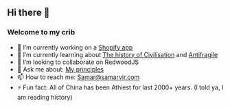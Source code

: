 ## Hi there 👋

### Welcome to my crib

- 🔭 I’m currently working on a [Shopify app](https://twitter.com/samar__vir/status/1302667923186573312?s=20)
- 🌱 I’m currently learning about [The history of Civilisation](https://www.goodreads.com/book/show/78159.The_Story_of_Civilization?from_search=true&from_srp=true&qid=XRd7xEXkZe&rank=3) and [Antifragile](https://www.goodreads.com/book/show/13530973-antifragile)
- 👯 I’m looking to collaborate on RedwoodJS
- 💬 Ask me about: [My principles](https://blog.samarvir.com/myprinciples)
- 📫 How to reach me: Samar@samarvir.com
- ⚡ Fun fact: All of China has been Athiest for last 2000+ years. (I told ya, I am reading history)

